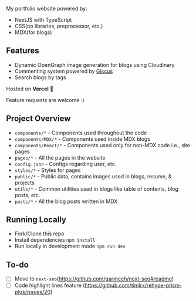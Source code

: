 My portfolio website powered by:

- NextJS with TypeScript
- CSS(no libraries, preprocessor, etc.)
- MDX(for blogs)

## Features

- Dynamic OpenGraph image generation for blogs using Cloudinary
- Commenting system powered by [Giscus](https://giscus.app/)
- Search blogs by tags

Hosted on **Vercel** 💪

Feature requests are welcome :)

## Project Overview

- `components/*` - Components used throughout the code
- `components/MDX/*` - Components used inside MDX blogs
- `components/React/*` - Components used only for non-MDX code i.e., site pages
- `pages/*` - All the pages in the website
- `config.json` - Configs regarding user, etc.
- `styles/*` - Styles for pages
- `public/*` - Public data, contains images used in blogs, resume, & projects
- `utils/*` - Common utilities used in blogs like table of contents, blog posts, etc.
- `posts/*` - All the blog posts written in MDX

## Running Locally

- Fork/Clone this repo
- Install dependencies `npm install`
- Run locally in development mode `npm run dev`

## To-do

- [ ] Move to `next-seo`(https://github.com/garmeeh/next-seo#readme)
- [ ] Code highlight lines feature (https://github.com/timlrx/rehype-prism-plus/issues/20)

